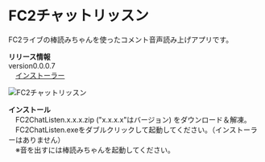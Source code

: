 ﻿FC2チャットリッスン
===================
FC2ライブの棒読みちゃんを使ったコメント音声読み上げアプリです。

**リリース情報**  
version0.0.0.7  
　[インストーラー](https://github.com/ryujimiya/FC2ChatListen/blob/master/publish/)  

![FC2チャットリッスン](https://stat.ameba.jp/user_images/20180409/19/ryujimiya/aa/ff/j/o0786063314167368343.jpg)  

**インストール**  
　FC2ChatListen.x.x.x.zip ("x.x.x.x"はバージョン) をダウンロード＆解凍。  
　FC2ChatListen.exeをダブルクリックして起動してください。（インストーラーはありません）  
　※音を出すには棒読みちゃんを起動してください。  

